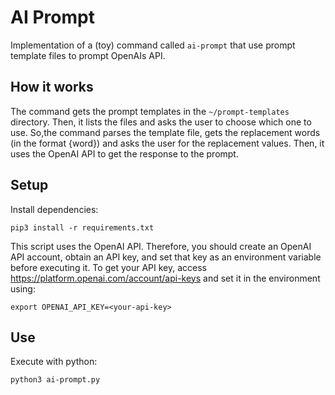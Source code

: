 # AI Prompt

Implementation of a (toy) command called `ai-prompt` that use prompt template files to prompt OpenAIs API.

## How it works

The command gets the prompt templates in the `~/prompt-templates` directory. Then, it lists the files and asks the user to choose which one to use. So,the command parses the template file, gets the replacement words (in the format {word}) and asks the user for the replacement values. Then, it uses the OpenAI API to get the response to the prompt.

## Setup

Install dependencies:

```
pip3 install -r requirements.txt
```

This script uses the OpenAI API. Therefore, you should create an OpenAI API account, obtain an API key, and set that key as an environment variable before executing it. To get your API key, access https://platform.openai.com/account/api-keys and set it in the environment using:

```
export OPENAI_API_KEY=<your-api-key>
```

## Use

Execute with python:

```
python3 ai-prompt.py
```
